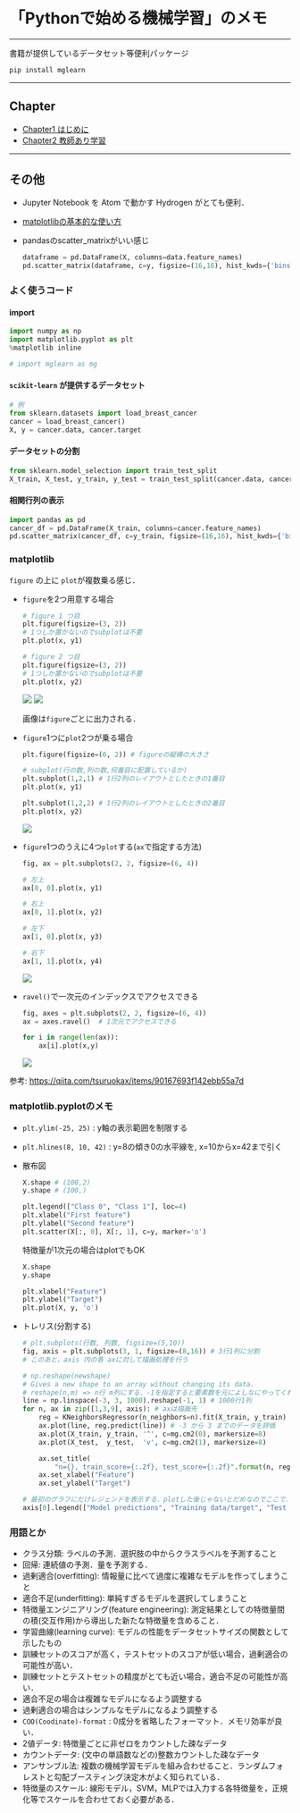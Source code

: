 # 「Pythonで始める機械学習」のメモ

------------------------------------------------------------------------------
書籍が提供しているデータセット等便利パッケージ

```sh
pip install mglearn
```

------------------------------------------------------------------------------

## Chapter

+ [Chapter1 はじめに](./doc/Chapter1.md)
+ [Chapter2 教師あり学習](./doc/Chapter2.md)

------------------------------------------------------------------------------

## その他

+ Jupyter Notebook を Atom で動かす Hydrogen がとても便利．
+ [matplotlibの基本的な使い方](https://qiita.com/Morio/items/d75159bac916174e7654)
+ pandasのscatter_matrixがいい感じ

  ```python
  dataframe = pd.DataFrame(X, columns=data.feature_names)
  pd.scatter_matrix(dataframe, c=y, figsize=(16,16), hist_kwds={'bins':40}, s=10, alpha=.8)
  ```

### よく使うコード

#### import

```py
import numpy as np
import matplotlib.pyplot as plt
%matplotlib inline

# import mglearn as mg
```

#### `scikit-learn` が提供するデータセット

```py
# 例
from sklearn.datasets import load_breast_cancer
cancer = load_breast_cancer()
X, y = cancer.data, cancer.target
```

#### データセットの分割

```py
from sklearn.model_selection import train_test_split
X_train, X_test, y_train, y_test = train_test_split(cancer.data, cancer.target, random_state=42)
```

#### 相関行列の表示

```py
import pandas as pd
cancer_df = pd.DataFrame(X_train, columns=cancer.feature_names)
pd.scatter_matrix(cancer_df, c=y_train, figsize=(16,16), hist_kwds={'bins':40}, s=60, alpha=.8)
```

### matplotlib

`figure` の上に `plot`が複数乗る感じ．


+ `figure`を2つ用意する場合

  ```py
  # figure 1 つ目
  plt.figure(figsize=(3, 2))
  # 1つしか置かないのでsubplotは不要
  plt.plot(x, y1)

  # figure 2 つ目
  plt.figure(figsize=(3, 2))
  # 1つしか置かないのでsubplotは不要
  plt.plot(x, y2)
  ```

  ![](doc/img/plot_ex01-1.png) ![](doc/img/plot_ex01-2.png)

  画像は`figure`ごとに出力される．

+ `figure`1つに`plot`2つが乗る場合
  ```py
  plt.figure(figsize=(6, 2)) # figureの縦横の大きさ

  # subplot(行の数,列の数,何番目に配置しているか)
  plt.subplot(1,2,1) # 1行2列のレイアウトとしたときの1番目
  plt.plot(x, y1)

  plt.subplot(1,2,2) # 1行2列のレイアウトとしたときの2番目
  plt.plot(x, y2)
  ```

  ![](doc/img/plot_ex02.png)

+ `figure`1つのうえに4つ`plot`する(`ax`で指定する方法)
  ```py
  fig, ax = plt.subplots(2, 2, figsize=(6, 4))

  # 左上
  ax[0, 0].plot(x, y1)

  # 右上
  ax[0, 1].plot(x, y2)

  # 左下
  ax[1, 0].plot(x, y3)

  # 右下
  ax[1, 1].plot(x, y4)
  ```

  ![](doc/img/plot_ex03.png)


+ `ravel()`で一次元のインデックスでアクセスできる
  ```py
  fig, axes = plt.subplots(2, 2, figsize=(6, 4))
  ax = axes.ravel()  # 1次元でアクセスできる

  for i in range(len(ax)):
      ax[i].plot(x,y)
  ```
  ![](doc/img/plot_ex04.png)

参考: https://qiita.com/tsuruokax/items/90167693f142ebb55a7d

### matplotlib.pyplotのメモ

+ `plt.ylim(-25, 25)` : y軸の表示範囲を制限する
+ `plt.hlines(8, 10, 42)` : y=8の傾き0の水平線を, x=10からx=42まで引く

+ 散布図

  ```py
  X.shape # (100,2)
  y.shape # (100,)

  plt.legend(["Class 0", "Class 1"], loc=4)
  plt.xlabel("First feature")
  plt.ylabel("Second feature")
  plt.scatter(X[:, 0], X[:, 1], c=y, marker='o')
  ```

  特徴量が1次元の場合はplotでもOK

  ```py
  X.shape
  y.shape

  plt.xlabel("Feature")
  plt.ylabel("Target")
  plt.plot(X, y, 'o')
  ```

+ トレリス(分割する)

  ```py
  # plt.subplots(行数, 列数, figsize=(5,10))
  fig, axis = plt.subplots(3, 1, figsize=(8,16)) # 3行1列に分割
  # このあと，axis 内の各 axに対して描画処理を行う

  # np.reshape(newshape)
  # Gives a new shape to an array without changing its data.
  # reshape(n,m) => n行 m列にする．-1を指定すると要素数を元によしなにやってくれる
  line = np.linspace(-3, 3, 1000).reshape(-1, 1) # 1000行1列
  for n, ax in zip([1,3,9], axis): # axは描画先
      reg = KNeighborsRegressor(n_neighbors=n).fit(X_train, y_train)
      ax.plot(line, reg.predict(line)) # -3 から 3 までのデータを評価
      ax.plot(X_train, y_train, '^', c=mg.cm2(0), markersize=8)
      ax.plot(X_test,  y_test,  'v', c=mg.cm2(1), markersize=8)

      ax.set_title(
          "n={}, train_score={:.2f}, test_score={:.2f}".format(n, reg.score(X_train, y_train), reg.score(X_test, y_test)))
      ax.set_xlabel("Feature")
      ax.set_ylabel("Target")

  # 最初のグラフにだけレジェンドを表示する．plotした後じゃないとだめなのでここで．
  axis[0].legend(["Model predictions", "Training data/target", "Test data/target"], loc="best")
  ```

### 用語とか

+ クラス分類: ラベルの予測．選択肢の中からクラスラベルを予測すること
+ 回帰: 連続値の予測．量を予測する．
+ 過剰適合(overfitting): 情報量に比べて過度に複雑なモデルを作ってしまうこと
+ 適合不足(underfitting): 単純すぎるモデルを選択してしまうこと
+ 特徴量エンジニアリング(feature engineering): 測定結果としての特徴量間の積(交互作用)から導出した新たな特徴量を含めること．
+ 学習曲線(learning curve): モデルの性能をデータセットサイズの関数として示したもの
+ 訓練セットのスコアが高く，テストセットのスコアが低い場合，過剰適合の可能性が高い．
+ 訓練セットとテストセットの精度がとても近い場合，適合不足の可能性が高い．
+ 適合不足の場合は複雑なモデルになるよう調整する
+ 過剰適合の場合はシンプルなモデルになるよう調整する
+ `COO(Coodinate)-format` : 0成分を省略したフォーマット．メモリ効率が良い．
+ 2値データ: 特徴量ごとに非ゼロをカウントした疎なデータ
+ カウントデータ: (文中の単語数などの)整数カウントした疎なデータ
+ アンサンブル法: 複数の機械学習モデルを組み合わせること．ランダムフォレストと勾配ブースティング決定木がよく知られている．
+ 特徴量のスケール: 線形モデル，SVM，MLPでは入力する各特徴量を，正規化等でスケールを合わせておく必要がある．
